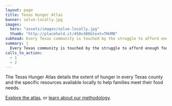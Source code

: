 ```yaml
---
layout: page
title: Texas Hunger Atlas
banner: solve-locally.jpg
images:
  hero: "assets/images/solve-locally.jpg"
  thumb: "http://placehold.it/450x300&text=THUMB"
subhead: Every Texas community is touched by the struggle to afford enough food.
summary: |
  Every Texas community is touched by the struggle to afford enough food. The Texas Hunger Atlas details the extent of hunger in every Texas county and the specific resources available locally to help families meet their food needs.
calls_to_action:
  - 1
  - 2
---
```

The Texas Hunger Atlas details the extent of hunger in every Texas county and the specific resources available locally to help families meet their food needs. 

[Explore the atlas](http://tfbn.org/hunger_atlas/), or [learn about our methodology](http://www.feedingtexas.org). 
